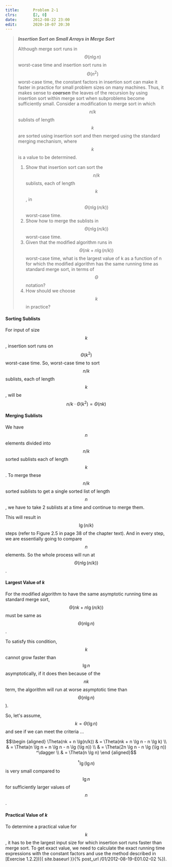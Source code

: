 ```yaml
---
title:      Problem 2-1
clrs:       [2, 0]
date:       2012-08-22 23:00
edit:       2020-10-07 20:30
---
```


> ***Insertion Sort on Small Arrays in Merge Sort***
>
> Although merge sort runs in $$\Theta(n \lg n)$$ worst-case time and insertion sort runs in $$\Theta(n^2)$$ worst-case time, the constant factors in insertion sort can make it faster in practice for small problem sizes on many machines. Thus, it makes sense to ***coarsen*** the leaves of the recursion by using insertion sort within merge sort when subproblems become sufficiently small. Consider a modification to merge sort in which $$n/k$$ sublists of length $$k$$ are sorted using insertion sort and then merged
using the standard merging mechanism, where $$k$$ is a value to be determined.
>
> 1. Show that insertion sort can sort the $$n/k$$ sublists, each of length $$k$$, in $$\Theta(n \lg (n/k))$$ worst-case time.
> 2. Show how to merge the sublists in $$\Theta(n \lg(n/k))$$ worst-case time.
> 3. Given that the modified algorithm runs in $$\Theta(nk + n \lg(n/k))$$ worst-case time, what is the largest value of k as a function of n for which the modified algorithm has the same running time as standard merge sort, in terms of $$\Theta$$ notation?
> 4. How should we choose $$k$$ in practice?

#### Sorting Sublists

For input of size $$k$$, insertion sort runs on $$\Theta(k^2)$$ worst-case time. So, worst-case time to sort $$n/k$$ sublists, each of length $$k$$, will be $$n/k \cdot \Theta(k^2) = \Theta(nk)$$

#### Merging Sublists

We have $$n$$ elements divided into $$n/k$$ sorted sublists each of length $$k$$. To merge these $$n/k$$ sorted sublists to get a single sorted list of length $$n$$, we have to take 2 sublists at a time and continue to merge them.

This will result in $$\lg (n/k)$$ steps (refer to Figure 2.5 in page 38 of the chapter text). And in every step, we are essentially going to compare $$n$$ elements. So the whole process will run at $$\Theta(n \lg (n/k))$$.

#### Largest Value of *k*

For the modified algorithm to have the same asymptotic running time as standard merge sort, $$\Theta(nk + n \lg(n/k))$$ must be same as $$\Theta(n \lg n)$$.

To satisfy this condition, $$k$$ cannot grow faster than $$\lg n$$ asymptotically, if it does then because of the $$nk$$ term, the algorithm will run at worse asymptotic time than $$\Theta(n \lg n)$$).

So, let's assume, $$k = \Theta(\lg n)$$ and see if we can meet the criteria ...

$$\begin {aligned}
\Theta(nk + n \lg(n/k)) & = \Theta(nk + n \lg n - n \lg k) \\
                        & = \Theta(n \lg n + n \lg n - n \lg (\lg n)) \\
                        & = \Theta(2n \lg n - n \lg (\lg n)) ^\dagger \\
                        & = \Theta(n \lg n)
\end {aligned}$$

$$^\dagger\lg (\lg n)$$ is very small compared to $$\lg n$$ for sufficiently larger values of $$n$$.

#### Practical Value of *k*

To determine a practical value for $$k$$, it has to be the largest input size for which insertion sort runs faster  than merge sort. To get exact value, we need to calculate the exact running time expressions with the constant factors and use the method described in [Exercise 1.2.2]({{ site.baseurl }}{% post_url /01/2012-08-19-E01.02-02 %}).
